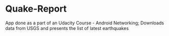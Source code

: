 # Quake-Report
App done as a part of an Udacity Course - Android Networking;
Downloads data from USGS and presents the list of latest earthquakes
